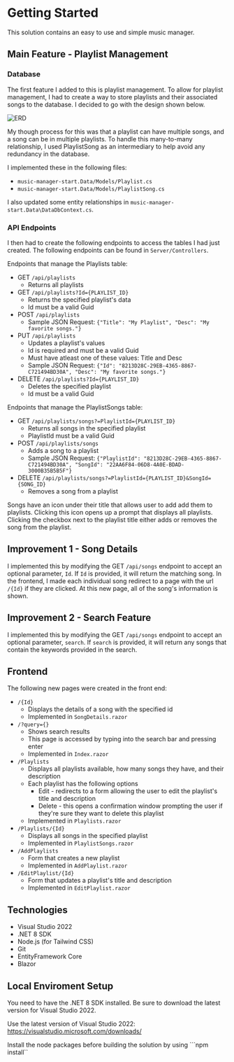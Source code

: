 # Getting Started #

This solution contains an easy to use and simple music manager.

## Main Feature - Playlist Management
### Database
The first feature I added to this is playlist management. To allow for
playlist management, I had to create a way to store playlists and their
associated songs to the database. I decided to go with the design shown
below.

![ERD](https://i.imgur.com/wrWHQ0X.png)

My though process for this was that a playlist can have multiple songs,
and a song can be in multiple playlists. To handle this many-to-many
relationship, I used PlaylistSong as an intermediary to help avoid
any redundancy in the database.

I implemented these in the following files:
- `music-manager-start.Data/Models/Playlist.cs`
- `music-manager-start.Data/Models/PlaylistSong.cs`

I also updated some entity relationships in `music-manager-start.Data\DataDbContext.cs`.

### API Endpoints
I then had to create the following endpoints to access the tables I had just created.
The following endpoints can be found in `Server/Controllers`.

Endpoints that manage the Playlists table:
- GET `/api/playlists`
    - Returns all playlists
- GET `/api/playlists?Id={PLAYLIST_ID}` 
    - Returns the specified playlist's data
    - Id must be a valid Guid
- POST `/api/playlists`
    - Sample JSON Request: `{"Title": "My Playlist", "Desc": "My favorite songs."}`
- PUT `/api/playlists` 
    - Updates a playlist's values
    - Id is required and must be a valid Guid
    - Must have atleast one of these values: Title and Desc
    - Sample JSON Request: `{"Id": "8213D28C-29EB-4365-8867-C721494BD30A", "Desc": "My favorite songs."}`
- DELETE `/api/playlists?Id={PLAYLIST_ID}`
    - Deletes the specified playlist
    - Id must be a valid Guid

Endpoints that manage the PlaylistSongs table:
- GET `/api/playlists/songs?=PlaylistId={PLAYLIST_ID}`
    - Returns all songs in the specified playlist
    - PlaylistId must be a valid Guid
- POST `/api/playlists/songs`
    - Adds a song to a playlist
    - Sample JSON Request: `{"PlaylistId": "8213D28C-29EB-4365-8867-C721494BD30A", "SongId": "22AA6F84-06D8-4A0E-BDAD-3000B35B5B5F"}`
- DELETE `/api/playlists/songs?=PlaylistId={PLAYLIST_ID}&SongId={SONG_ID}`
    - Removes a song from a playlist

Songs have an icon under their title that allows user to add add them to
playlists. Clicking this icon opens up a prompt that displays all playlists.
Clicking the checkbox next to the playlist title either adds or removes the
song from the playlist.

## Improvement 1 - Song Details
I implemented this by modifying the GET `/api/songs` endpoint to accept an
optional parameter, `Id`. If `Id` is provided, it will return the matching
song. In the frontend, I made each individual song redirect to a page with
the url `/{Id}` if they are clicked. At this new page, all of the song's
information is shown.

## Improvement 2 - Search Feature
I implemented this by modifying the GET `/api/songs` endpoint to accept an
optional parameter, `search`. If `search` is provided, it will return any
songs that contain the keywords provided in the search.

## Frontend
The following new pages were created in the front end:
- `/{Id}`
    - Displays the details of a song with the specified id
    - Implemented in `SongDetails.razor`
- `/?query={}`
    - Shows search results
    - This page is accessed by typing into the search bar and pressing enter
    - Implemented in `Index.razor`
- `/Playlists`
    - Displays all playlists available, how many songs they have,
    and their description
    - Each playlist has the following options
        - Edit - redirects to a form allowing the user to edit the playlist's title and description
        - Delete - this opens a confirmation window prompting the user 
        if they're sure they want to delete this playlist
    - Implemented in `Playlists.razor`
- `/Playlists/{Id}`
    - Displays all songs in the specified playlist
    - Implemented in `PlaylistSongs.razor`
- `/AddPlaylists`
    - Form that creates a new playlist
    - Implemented in `AddPlaylist.razor`
- `/EditPlaylist/{Id}`
    - Form that updates a playlist's title and description
    - Implemented in `EditPlaylist.razor`

## Technologies
- Visual Studio 2022 
- .NET 8 SDK
- Node.js (for Tailwind CSS)
- Git
- EntityFramework Core 
- Blazor


## Local Enviroment Setup
You need to have the .NET 8 SDK installed. Be sure to download the latest version for Visual Studio 2022.

Use the latest version of Visual Studio 2022: https://visualstudio.microsoft.com/downloads/

Install the node packages before building the solution by using ```npm install``


